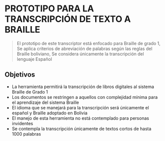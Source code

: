 # PROTOTIPO PARA LA TRANSCRIPCIÓN DE TEXTO A BRAILLE

> El prototipo de este transcriptor está enfocado para Braille de grado 1,
> Se aplica criterios de abreviación de palabras según las reglas del Braille boliviano,
> Se considera únicamente la transcripción del lenguaje Español

## Objetivos
- La herramienta permitirá la transcripción de libros digitales al sistema Braille de Grado 1
- Los documentos se restringen a aquellos con complejidad mínima para el aprendizaje del sistema Braille
- El idioma que se manejará para la transcripción será únicamente el español y Braille adoptado en Bolivia
- El manejo de esta herramienta no está contemplado para personas invidentes
- Se contempla la transcripción únicamente de textos cortos de hasta 1000 palabras
